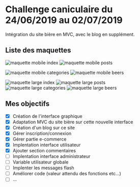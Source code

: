 # Challenge caniculaire du 24/06/2019 au 02/07/2019 #

Intégration du site bière en MVC, avec le blog en supplément.

## Liste des maquettes ##

![maquette mobile index](/www/public/assets/img/MobileIndex.png)
![maquette mobile posts](/www/public/assets/img/MobilePosts.png)

![maquette mobile categories](/www/public/assets/img/MobileCateg.png)
![maquette mobile beers](/www/public/assets/img/MobileBeers.png)

![maquette large index](/www/public/assets/img/LargeIndex.png)
![maquette large posts](/www/public/assets/img/LargePosts.png)
![maquette large categories](/www/public/assets/img/LargeCateg.png)
![maquette large beers](/www/public/assets/img/LargeBeers.png)

## Mes objectifs ##

- [x] Création de l'interface graphique
- [x] Adaptation MVC du site bière sur cette nouvelle interface
- [x] Création d'un blog sur ce site
- [x] Gérer inscription/connexion
- [x] Gérer partie e-commerce
- [x] Implentation interface utilisateur
- [x] Ajouter section commentaires
- [ ] Implentation interface administrateur
- [ ] Variable utilisateur globale
- [ ] Implenter les messages flash
- [ ] Améliorer code (valeur attendu des fonctions etc...)
- [ ] ...